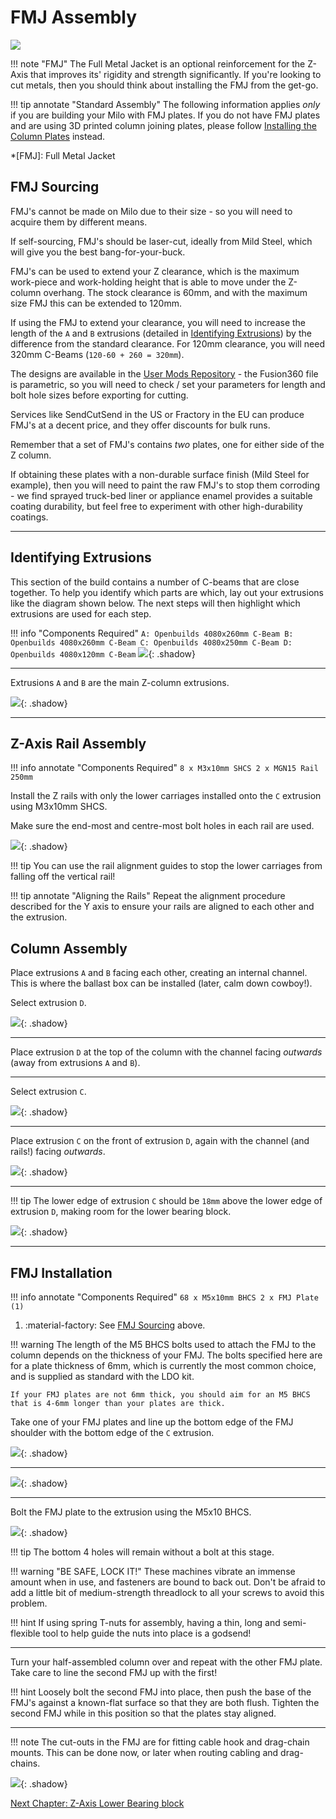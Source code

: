 # FMJ Assembly

![](../img/fmj_assembly/fmj_assembly.png)

!!! note "FMJ"
    The Full Metal Jacket is an optional reinforcement for the Z-Axis that improves its' rigidity and strength significantly. If you're looking to cut metals, then you should think about installing the FMJ from the get-go.

!!! tip annotate "Standard Assembly"
    The following information applies _only_ if you are building your Milo with FMJ plates. If you do not have FMJ plates and are using 3D printed column joining plates, please follow [Installing the Column Plates](./60_z_axis_assembly.md#installing-the-column-plates) instead.

*[FMJ]: Full Metal Jacket

## FMJ Sourcing
FMJ's cannot be made on Milo due to their size - so you will need to acquire them by different means.

<!-- Check the [Sourcing Guide](../../bom/sourcing_guide.md) for FMJ kits. !-->

If self-sourcing, FMJ's should be laser-cut, ideally from Mild Steel, which will give you the best bang-for-your-buck.

FMJ's can be used to extend your Z clearance, which is the maximum work-piece and work-holding height that is able to move under the Z-column overhang. The stock clearance is 60mm, and with the maximum size FMJ this can be extended to 120mm.

If using the FMJ to extend your clearance, you will need to increase the length of the `A` and `B` extrusions (detailed in [Identifying Extrusions](#identifying-extrusions)) by the difference from the standard clearance. For 120mm clearance, you will need 320mm C-Beams (`120-60 + 260 = 320mm`).

The designs are available in the [User Mods Repository](https://github.com/MillenniumMachines/UserMods/tree/main/Millennium-Milo-V1.5-MODS/Techmorphic/Techmorphic-FMJ-para-plates) - the Fusion360 file is parametric, so you will need to check / set your parameters for length and bolt hole sizes before exporting for cutting.

Services like SendCutSend in the US or Fractory in the EU can produce FMJ's at a decent price, and they offer discounts for bulk runs.

Remember that a set of FMJ's contains _two_ plates, one for either side of the Z column.

If obtaining these plates with a non-durable surface finish (Mild Steel for example), then you will need to  paint the raw FMJ's to stop them corroding - we find sprayed truck-bed liner or appliance enamel provides a suitable coating durability, but feel free to experiment with other high-durability coatings.

---

## Identifying Extrusions

This section of the build contains a number of C-beams that are close together. To help you identify which parts are which, lay out your extrusions like the diagram shown below. The next steps will then highlight which extrusions are used for each step.

!!! info "Components Required"
    ```
    A: Openbuilds 4080x260mm C-Beam
    B: Openbuilds 4080x260mm C-Beam
    C: Openbuilds 4080x250mm C-Beam
    D: Openbuilds 4080x120mm C-Beam
    ```
![](../img/z_axis_assembly/y_axis_step_42.png){: .shadow}

---

Extrusions `A` and `B` are the main Z-column extrusions.

![](../img/z_axis_assembly/y_axis_step_43.png){: .shadow}

---

## Z-Axis Rail Assembly

!!! info annotate "Components Required"
    ```
    8 x M3x10mm SHCS
    2 x MGN15 Rail 250mm
    ```

Install the Z rails with only the lower carriages installed onto the `C` extrusion using M3x10mm SHCS.

Make sure the end-most and centre-most bolt holes in each rail are used.

![](../img/fmj_assembly/fmj_step_0.png){: .shadow}

!!! tip
    You can use the rail alignment guides to stop the lower carriages from falling off the vertical rail!

!!! tip annotate "Aligning the Rails"
    Repeat the alignment procedure described for the Y axis to ensure your rails are aligned to each other and the extrusion. 

## Column Assembly

Place extrusions `A` and `B` facing each other, creating an internal channel. This is where the ballast box can be installed (later, calm down cowboy!).

Select extrusion `D`.

![](../img/z_axis_assembly/y_axis_step_45.png){: .shadow}

---

Place  extrusion `D` at the top of the column with the channel facing _outwards_ (away from extrusions `A` and `B`).

---

Select extrusion `C`.

![](../img/z_axis_assembly/y_axis_step_44.png){: .shadow}

---

Place extrusion `C` on the front of extrusion `D`, again with the channel (and rails!) facing _outwards_.

![](../img/fmj_assembly/fmj_step_1.png){: .shadow}

---

!!! tip
    The lower edge of extrusion `C` should be `18mm` above the lower edge of extrusion `D`, making room for the lower bearing block.

![](../img/z_axis_assembly/y_axis_step_51.png){: .shadow}

---

## FMJ Installation

!!! info annotate "Components Required"
    ```
    68 x M5x10mm BHCS
    2 x FMJ Plate (1)
    ```
1. :material-factory: See [FMJ Sourcing](#fmj-sourcing) above.

!!! warning
    The length of the M5 BHCS bolts used to attach the FMJ to the column depends on the thickness of your FMJ. The bolts specified here are for a plate thickness of 6mm, which is currently the most common choice, and is supplied as standard with the LDO kit.

    If your FMJ plates are not 6mm thick, you should aim for an M5 BHCS that is 4-6mm longer than your plates are thick.

Take one of your FMJ plates and line up the bottom edge of the FMJ shoulder with the bottom edge of the `C` extrusion.

![](../img/fmj_assembly/fmj_step_2.png){: .shadow}

---
![](../img/fmj_assembly/fmj_step_3.png){: .shadow}

---

Bolt the FMJ plate to the extrusion using the M5x10 BHCS.

![](../img/fmj_assembly/fmj_step_4.png){: .shadow}

!!! tip
    The bottom 4 holes will remain without a bolt at this stage.

!!! warning "BE SAFE, LOCK IT!"
    These machines vibrate an immense amount when in use, and fasteners are bound to back out. Don't be afraid to add a little bit of medium-strength threadlock to all your screws to avoid this problem.

!!! hint
    If using spring T-nuts for assembly, having a thin, long and semi-flexible tool to help guide the nuts into place is a godsend!

---

Turn your half-assembled column over and repeat with the other FMJ plate. Take care to line the second FMJ up with the first!

!!! hint
    Loosely bolt the second FMJ into place, then push the base of the FMJ's against a known-flat surface so that they are both flush.
    Tighten the second FMJ while in this position so that the plates stay aligned.

---

!!! note
    The cut-outs in the FMJ are for fitting cable hook and drag-chain mounts. This can be done now, or later when routing cabling and drag-chains.

![](../img/fmj_assembly/fmj_step_5.png){: .shadow}


[Next Chapter: Z-Axis Lower Bearing block](./60_z_axis_assembly.md#lower-bearing-block)